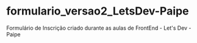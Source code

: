 # formulario_versao2_LetsDev-Paipe
Formulário de Inscrição criado durante as aulas de FrontEnd - Let's Dev - Paipe
